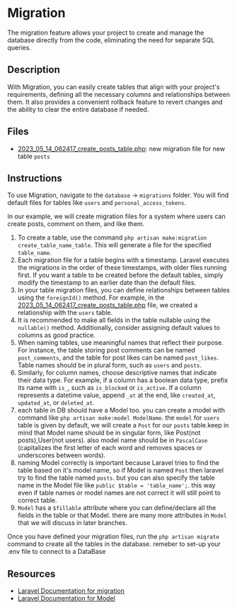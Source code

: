 # Migration

The migration feature allows your project to create and manage the database directly from the code, eliminating the need for separate SQL queries.

## Description

With Migration, you can easily create tables that align with your project's requirements, defining all the necessary columns and relationships between them. It also provides a convenient rollback feature to revert changes and the ability to clear the entire database if needed.

## Files

- [2023_05_14_062417_create_posts_table.php](database/migrations/2023_05_14_062417_create_posts_table.php): new migration file for new table `posts`

## Instructions

To use Migration, navigate to the `database` -> `migrations` folder. You will find default files for tables like `users` and `personal_access_tokens`.

In our example, we will create migration files for a system where users can create posts, comment on them, and like them.

1. To create a table, use the command `php artisan make:migration create_table_name_table`. This will generate a file for the specified `table_name`.
2. Each migration file for a table begins with a timestamp. Laravel executes the migrations in the order of these timestamps, with older files running first. If you want a table to be created before the default tables, simply modify the timestamp to an earlier date than the default files.
3. In your table migration files, you can define relationships between tables using the `foreignId()` method. For example, in the [2023_05_14_062417_create_posts_table.php](database/migrations/2023_05_14_062417_create_posts_table.php) file, we created a relationship with the `users` table.
4. It is recommended to make all fields in the table nullable using the `nullable()` method. Additionally, consider assigning default values to columns as good practice.
5. When naming tables, use meaningful names that reflect their purpose. For instance, the table storing post comments can be named `post_comments`, and the table for post likes can be named `post_likes`. Table names should be in plural form, such as `users` and `posts`.
6. Similarly, for column names, choose descriptive names that indicate their data type. For example, if a column has a boolean data type, prefix its name with `is_`, such as `is_blocked` or `is_active`. If a column represents a datetime value, append `_at` at the end, like `created_at`, `updated_at`, or `deleted_at`.
7. each table in DB should have a Model too. you can create a model with command like `php artisan make:model ModelName`. the `model` for `users` table is given by default, we will create a `Post` for our `posts` table.keep in mind that Model name should be in singular form, like Post(not posts),User(not users). also model name should be in `PascalCase` (capitalizes the first letter of each word and removes spaces or underscores between words).
8. naming Model correctly is important because Laravel tries to find the table based on it's model name, so if Model is named `Post` then laravel try to find the table named `posts`. but you can also specify the table name in the Model file like `public $table = 'table_name';`. this way even if table names or model names are not correct it will still point to correct table.
9. `Model` has a `$fillable` attribute where you can define/declare all the fields in the table or that Model. there are many more attributes in `Model` that we will discuss in later branches.

Once you have defined your migration files, run the `php artisan migrate` command to create all the tables in the database.
remeber to set-up your .env file to connect to a DataBase

## Resources

- [Laravel Documentation for migration](https://laravel.com/docs/10.x/migrations)
- [Laravel Documentation for Model](https://laravel.com/docs/10.x/eloquent)